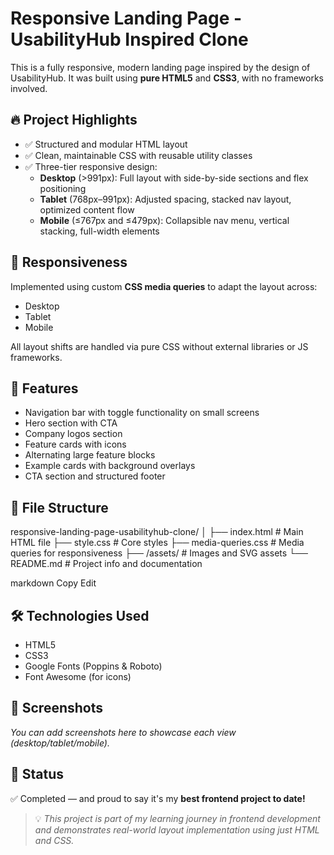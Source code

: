 # Responsive Landing Page - UsabilityHub Inspired Clone

This is a fully responsive, modern landing page inspired by the design of UsabilityHub. It was built using **pure HTML5** and **CSS3**, with no frameworks involved.

## 🔥 Project Highlights

- ✅ Structured and modular HTML layout
- ✅ Clean, maintainable CSS with reusable utility classes
- ✅ Three-tier responsive design:
  - **Desktop** (>991px): Full layout with side-by-side sections and flex positioning
  - **Tablet** (768px–991px): Adjusted spacing, stacked nav layout, optimized content flow
  - **Mobile** (≤767px and ≤479px): Collapsible nav menu, vertical stacking, full-width elements

## 📱 Responsiveness

Implemented using custom **CSS media queries** to adapt the layout across:
- Desktop
- Tablet
- Mobile

All layout shifts are handled via pure CSS without external libraries or JS frameworks.

## 🚀 Features

- Navigation bar with toggle functionality on small screens
- Hero section with CTA
- Company logos section
- Feature cards with icons
- Alternating large feature blocks
- Example cards with background overlays
- CTA section and structured footer

## 📂 File Structure

responsive-landing-page-usabilityhub-clone/
│
├── index.html # Main HTML file
├── style.css # Core styles
├── media-queries.css # Media queries for responsiveness
├── /assets/ # Images and SVG assets
└── README.md # Project info and documentation

markdown
Copy
Edit

## 🛠 Technologies Used

- HTML5
- CSS3
- Google Fonts (Poppins & Roboto)
- Font Awesome (for icons)

## 📸 Screenshots

*You can add screenshots here to showcase each view (desktop/tablet/mobile).*

## 📌 Status

✅ Completed — and proud to say it's my **best frontend project to date!**

> 💡 *This project is part of my learning journey in frontend development and demonstrates real-world layout implementation using just HTML and CSS.*
